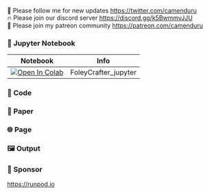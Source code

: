 🐣 Please follow me for new updates https://twitter.com/camenduru <br />
🔥 Please join our discord server https://discord.gg/k5BwmmvJJU <br />
🥳 Please join my patreon community https://patreon.com/camenduru <br />

### 🍊 Jupyter Notebook

| Notebook | Info
| --- | --- |
[![Open In Colab](https://colab.research.google.com/assets/colab-badge.svg)](https://colab.research.google.com/github/camenduru/FoleyCrafter-jupyter/blob/main/FoleyCrafter_jupyter.ipynb) | FoleyCrafter_jupyter

### 🧬 Code


### 📄 Paper


### 🌐 Page


### 🖼 Output

### 🏢 Sponsor
https://runpod.io
